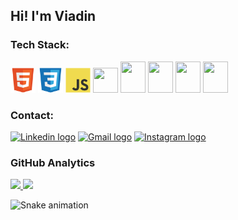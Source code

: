 ## Hi! I'm Viadin

###  Tech Stack:

<div>
    <img alt="HTML5 icon" height="40" width="40" src="https://raw.githubusercontent.com/devicons/devicon/master/icons/html5/html5-original.svg" />
    <img alt="CSS3 icon" height="40" width="40" src="https://raw.githubusercontent.com/devicons/devicon/master/icons/css3/css3-original.svg" />
    <img alt="JavaScript icon" height="40" width="40" src="https://raw.githubusercontent.com/devicons/devicon/master/icons/javascript/javascript-original.svg" />
    <img height="40" width="40" src="https://cdn.jsdelivr.net/gh/devicons/devicon/icons/nodejs/nodejs-original-wordmark.svg" />
    <img height="50" width="40" src="https://cdn.jsdelivr.net/gh/devicons/devicon/icons/java/java-original-wordmark.svg" />
    <img height="50" width="40" src="https://cdn.jsdelivr.net/gh/devicons/devicon/icons/mysql/mysql-original-wordmark.svg" />
    <img height="50" width="40" src="https://cdn.jsdelivr.net/gh/devicons/devicon/icons/python/python-original-wordmark.svg" />
    <img height="50" width="40" src="https://cdn.jsdelivr.net/gh/devicons/devicon/icons/github/github-original-wordmark.svg" />

</div>

### Contact:

<div>
    <a href="/https://www.linkedin.com/in/will-gustavo-dantas-adolpho-54532922b/" target="_blank"><img alt ="Linkedin logo" src="https://img.shields.io/badge/LinkedIn-0077B5?style=for-the-badge&logo=linkedin&logoColor=white%22/%3E"></a>
    <a href="mailto:willgustavodantasadolpho@gmail.com" target="_blank"><img alt ="Gmail logo" src="https://img.shields.io/badge/Gmail-D14836?style=for-the-badge&logo=gmail&logoColor=white%22/%3E"></a>
    <a href="h" target="_blank"><img alt ="Instagram logo" src="https://img.shields.io/badge/Instagram-E4405F?style=for-the-badge&logo=instagram&logoColor=white%22/%3E"></a>
</div>

### GitHub Analytics

<div>
    <a href="https://github.com/willgustavo1234">
       <img height="180em" src="https://github-readme-stats.vercel.app/api?username=EwertonLima2002&show_icons=true&theme=cobalt">
       <img height="180em" src="https://github-readme-stats.vercel.app/api/top-langs/?username=EwertonLima2002&theme=cobalt&layout=compact&langs_count=8%22/%3E">
    </a>
</div>

![Snake animation](https://github.com/EwertonLima2002/EwertonLima2002/blob/output/github-contribution-grid-snake.svg)
